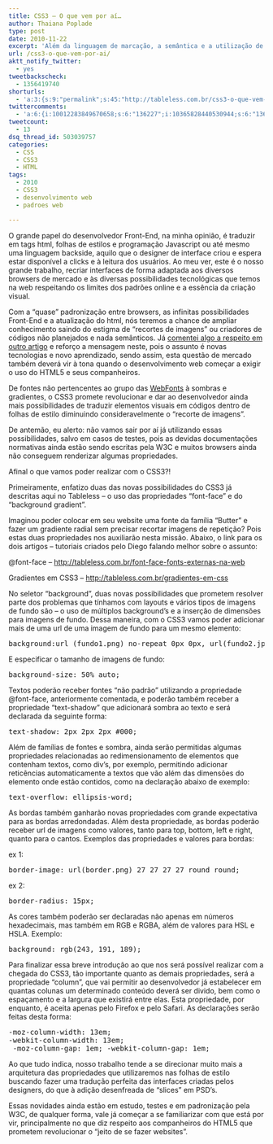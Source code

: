 ```yaml
---
title: CSS3 – O que vem por aí…
author: Thaiana Poplade
type: post
date: 2010-11-22
excerpt: 'Além da linguagem de marcação, a semântica e a utilização de bibliotecas Javascript no desenvolvimento HTML5, as folhas de estilo também serão reestruturadas para atender as diversas possibilidades que os novos padrões permitirão. Portanto, com vocês: o CSS3.'
url: /css3-o-que-vem-por-ai/
aktt_notify_twitter:
  - yes
tweetbackscheck:
  - 1356419740
shorturls:
  - 'a:3:{s:9:"permalink";s:45:"http://tableless.com.br/css3-o-que-vem-por-ai";s:7:"tinyurl";s:26:"http://tinyurl.com/3kz68rr";s:4:"isgd";s:19:"http://is.gd/NDOjx6";}'
twittercomments:
  - 'a:6:{i:10012283849670658;s:6:"136227";i:10365828440530944;s:6:"136246";i:12480490867007488;s:6:"136274";i:11459776504397824;s:7:"retweet";i:10366813237940224;s:7:"retweet";i:10120186254336000;s:7:"retweet";}'
tweetcount:
  - 13
dsq_thread_id: 503039757
categories:
  - CSS
  - CSS3
  - HTML
tags:
  - 2010
  - CSS3
  - desenvolvimento web
  - padroes web

---
```

O grande papel do desenvolvedor Front-End, na minha opinião, é traduzir em tags html, folhas de estilos e programação Javascript ou até mesmo uma linguagem backside, aquilo que o designer de interface criou e espera estar disponível a clicks e à leitura dos usuários. Ao meu ver, este é o nosso grande trabalho, recriar interfaces de forma adaptada aos diversos browsers de mercado e às diversas possibilidades tecnológicas que temos na web respeitando os limites dos padrões online e a essência da criação visual.

Com a “quase” padronização entre browsers, as infinitas possibilidades Front-End e a atualização do html, nós teremos a chance de ampliar conhecimento saindo do estigma de “recortes de imagens” ou criadores de códigos não planejados e nada semânticos. Já <a href="http://tableless.com.br/afinal-o-que-muda-com-o-html-5" target="_blank">comentei algo a respeito em outro artigo</a> e reforço a mensagem neste, pois o assunto é novas tecnologias e novo aprendizado, sendo assim, esta questão de mercado também deverá vir à tona quando o desenvolvimento web começar a exigir o uso do HTML5 e seus companheiros.

De fontes não pertencentes ao grupo das <a href="http://www.w3.org/TR/WD-font/" target="_blank">WebFonts</a> à sombras e gradientes, o CSS3 promete revolucionar e dar ao desenvolvedor ainda mais possibilidades de traduzir elementos visuais em códigos dentro de folhas de estilo diminuindo consideravelmente o “recorte de imagens”.

De antemão, eu alerto: não vamos sair por aí já utilizando essas possibilidades, salvo em casos de testes, pois as devidas documentações normativas ainda estão sendo escritas pela W3C e muitos browsers ainda não conseguem renderizar algumas propriedades.

Afinal o que vamos poder realizar com o CSS3?!

Primeiramente, enfatizo duas das novas possibilidades do CSS3 já descritas aqui no Tableless &#8211; o uso das propriedades “font-face” e do “background gradient”.
  
Imaginou poder colocar em seu website uma fonte da família “Butter” e fazer um gradiente radial sem precisar recortar imagens de repetição? Pois estas duas propriedades nos auxiliarão nesta missão. Abaixo, o link para os dois artigos &#8211; tutoriais criados pelo Diego falando melhor sobre o assunto:

@font-face &#8211; <a href="http://tableless.com.br/font-face-fonts-externas-na-web" target="_blank">http://tableless.com.br/font-face-fonts-externas-na-web</a>
  
Gradientes em CSS3 &#8211; <a href="http://tableless.com.br/gradientes-em-css" target="_blank">http://tableless.com.br/gradientes-em-css</a>

<a href="http://tableless.com.br/gradientes-em-css" target="_blank"></a>No seletor “background”, duas novas possibilidades que prometem resolver parte dos problemas que tínhamos com layouts e vários tipos de imagens de fundo são &#8211; o uso de múltiplos background’s e a inserção de dimensões para imagens de fundo. Dessa maneira, com o CSS3 vamos poder adicionar mais de uma url de uma imagem de fundo para um mesmo elemento:

<pre lang="css" line="1">background:url (fundo1.png) no-repeat 0px 0px, url(fundo2.jpg) repeat-x 0px 0px;</pre>

E especificar o tamanho de imagens de fundo:

<pre lang="css" line="1">background-size: 50% auto;</pre>

Textos poderão receber fontes “não padrão” utilizando a propriedade @font-face, anteriormente comentada, e poderão também receber a propriedade “text-shadow” que adicionará sombra ao texto e será declarada da seguinte forma:

<pre lang="css" line="1">text-shadow: 2px 2px 2px #000;</pre>

Além de famílias de fontes e sombra, ainda serão permitidas algumas propriedades relacionadas ao redimensionamento de elementos que contenham textos, como div’s, por exemplo, permitindo adicionar reticências automaticamente a textos que vão além das dimensões do elemento onde estão contidos, como na declaração abaixo de exemplo:

<pre lang="css" line="1">text-overflow: ellipsis-word;</pre>

As bordas também ganharão novas propriedades com grande expectativa para as bordas arredondadas. Além desta propriedade, as bordas poderão receber url de imagens como valores, tanto para top, bottom, left e right, quanto para o cantos. Exemplos das propriedades e valores para bordas:
  
ex 1:

<pre lang="css" line="1">border-image: url(border.png) 27 27 27 27 round round;</pre>

ex 2:

<pre lang="css" line="1">border-radius: 15px;</pre>

As cores também poderão ser declaradas não apenas em números hexadecimais, mas também em RGB e RGBA, além de valores para HSL e HSLA. Exemplo:

<pre lang="css" line="1">background: rgb(243, 191, 189);</pre>

Para finalizar essa breve introdução ao que nos será possível realizar com a chegada do CSS3, tão importante quanto as demais propriedades, será a propriedade “column”, que vai permitir ao desenvolvedor já estabelecer em quantas colunas um determinado conteúdo deverá ser divido, bem como o espaçamento e a largura que existirá entre elas. Esta propriedade, por enquanto, é aceita apenas pelo Firefox e pelo Safari. As declarações serão feitas desta forma:

<pre lang="css" line="1">-moz-column-width: 13em;
-webkit-column-width: 13em;
 -moz-column-gap: 1em; -webkit-column-gap: 1em;</pre>

Ao que tudo indica, nosso trabalho tende a se direcionar muito mais a arquitetura das propriedades que utilizaremos nas folhas de estilo buscando fazer uma tradução perfeita das interfaces criadas pelos designers, do que à adição desenfreada de “slices” em PSD’s.
  
Essas novidades ainda estão em estudo, testes e em padronização pela W3C, de qualquer forma, vale já começar a se familiarizar com que está por vir, principalmente no que diz respeito aos companheiros do HTML5 que prometem revolucionar o “jeito de se fazer websites”.